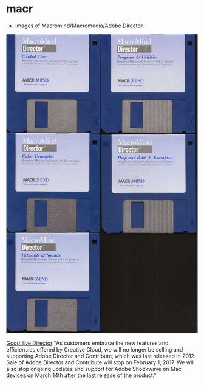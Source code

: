 # macr

- images of Macromind/Macromedia/Adobe Director

![d1disks](https://github.com/jht1900/macr/blob/master/director-boxes/d1disks.jpg)

[Good Bye Director](https://blogs.adobe.com/creativecloud/the-future-of-adobe-contribute-director-and-shockwave/)
"As customers embrace the new features and efficiencies offered by Creative Cloud, we will no longer be selling and supporting Adobe Director and Contribute, which was last released in 2012.  Sale of Adobe Director and Contribute will stop on February 1, 2017.   We will also stop ongoing updates and support for Adobe Shockwave on Mac devices on March 14th after the last release of the product."
